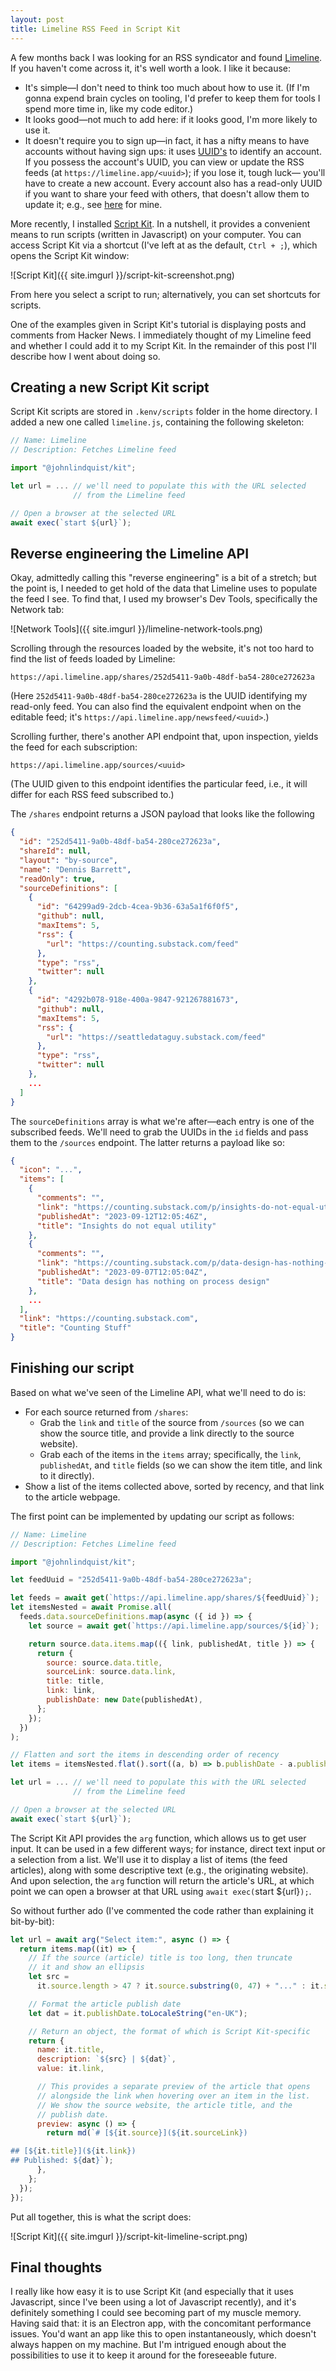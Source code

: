 ```yaml
---
layout: post
title: Limeline RSS Feed in Script Kit
---
```


A few months back I was looking for an RSS syndicator and found [Limeline](https://limelina.app). If you haven't
come across it, it's well worth a look. I like it because:

- It's simple—I don't need to think too much about how to use it. (If I'm gonna expend brain cycles on tooling, I'd
  prefer to keep them for tools I spend more time in, like my code editor.)
- It looks good—not much to add here: if it looks good, I'm more likely to use it.
- It doesn't require you to sign up—in fact, it has a nifty means to have accounts without having sign ups: it uses
  [UUID's](https://en.wikipedia.org/wiki/Universally_unique_identifier) to identify an account. If you possess the
  account's UUID, you can view or update the RSS feeds (at `https://limeline.app/<uuid>`); if you lose it, tough luck—
  you'll have to create a new account. Every account also has a read-only UUID if you want to share your feed with
  others, that doesn't allow them to update it; e.g., see
  [here](https://limeline.app/share/252d5411-9a0b-48df-ba54-280ce272623a) for mine.

More recently, I installed [Script Kit](https://www.scriptkit.com/). In a nutshell, it provides a convenient means to
run scripts (written in Javascript) on your computer. You can access Script Kit via a shortcut (I've left at as the
default, `Ctrl + ;`), which opens the Script Kit window:

![Script Kit]({{ site.imgurl }}/script-kit-screenshot.png)

From here you select a script to run; alternatively, you can set shortcuts for scripts.

One of the examples given in Script Kit's tutorial is displaying posts and comments from Hacker News. I immediately
thought of my Limeline feed and whether I could add it to my Script Kit. In the remainder of this post I'll describe
how I went about doing so.

## Creating a new Script Kit script

Script Kit scripts are stored in `.kenv/scripts` folder in the home directory. I added a new one called `limeline.js`,
containing the following skeleton:

```javascript
// Name: Limeline
// Description: Fetches Limeline feed

import "@johnlindquist/kit";

let url = ... // we'll need to populate this with the URL selected
              // from the Limeline feed

// Open a browser at the selected URL
await exec(`start ${url}`);
```

## Reverse engineering the Limeline API

Okay, admittedly calling this "reverse engineering" is a bit of a stretch; but the point is, I needed to get hold of
the data that Limeline uses to populate the feed I see. To find that, I used my browser's Dev Tools, specifically the
Network tab:

![Network Tools]({{ site.imgurl }}/limeline-network-tools.png)

Scrolling through the resources loaded by the website, it's not too hard to find the list of feeds loaded by Limeline:

```
https://api.limeline.app/shares/252d5411-9a0b-48df-ba54-280ce272623a
```

(Here `252d5411-9a0b-48df-ba54-280ce272623a` is the UUID identifying my read-only feed. You can also find the
equivalent endpoint when on the editable feed; it's `https://api.limeline.app/newsfeed/<uuid>`.)

Scrolling further, there's another API endpoint that, upon inspection, yields the feed for each subscription:

```
https://api.limeline.app/sources/<uuid>
```

(The UUID given to this endpoint identifies the particular feed, i.e., it will differ for each RSS feed subscribed to.)

The `/shares` endpoint returns a JSON payload that looks like the following

```json
{
  "id": "252d5411-9a0b-48df-ba54-280ce272623a",
  "shareId": null,
  "layout": "by-source",
  "name": "Dennis Barrett",
  "readOnly": true,
  "sourceDefinitions": [
    {
      "id": "64299ad9-2dcb-4cea-9b36-63a5a1f6f0f5",
      "github": null,
      "maxItems": 5,
      "rss": {
        "url": "https://counting.substack.com/feed"
      },
      "type": "rss",
      "twitter": null
    },
    {
      "id": "4292b078-918e-400a-9847-921267881673",
      "github": null,
      "maxItems": 5,
      "rss": {
        "url": "https://seattledataguy.substack.com/feed"
      },
      "type": "rss",
      "twitter": null
    },
    ...
  ]
}
```

The `sourceDefinitions` array is what we're after—each entry is one of the subscribed feeds. We'll need to grab the
UUIDs in the `id` fields and pass them to the `/sources` endpoint. The latter returns a payload like so:

```json
{
  "icon": "...",
  "items": [
    {
      "comments": "",
      "link": "https://counting.substack.com/p/insights-do-not-equal-utility",
      "publishedAt": "2023-09-12T12:05:46Z",
      "title": "Insights do not equal utility"
    },
    {
      "comments": "",
      "link": "https://counting.substack.com/p/data-design-has-nothing-on-process",
      "publishedAt": "2023-09-07T12:05:04Z",
      "title": "Data design has nothing on process design"
    },
    ...
  ],
  "link": "https://counting.substack.com",
  "title": "Counting Stuff"
}
```

## Finishing our script

Based on what we've seen of the Limeline API, what we'll need to do is:

- For each source returned from `/shares`:
  - Grab the `link` and `title` of the source from `/sources` (so we can show the source title, and provide a link
    directly to the source website).
  - Grab each of the items in the `items` array; specifically, the `link`, `publishedAt`, and `title` fields (so we can
    show the item title, and link to it directly).
- Show a list of the items collected above, sorted by recency, and that link to the article webpage.

The first point can be implemented by updating our script as follows:

```javascript
// Name: Limeline
// Description: Fetches Limeline feed

import "@johnlindquist/kit";

let feedUuid = "252d5411-9a0b-48df-ba54-280ce272623a";

let feeds = await get(`https://api.limeline.app/shares/${feedUuid}`);
let itemsNested = await Promise.all(
  feeds.data.sourceDefinitions.map(async ({ id }) => {
    let source = await get(`https://api.limeline.app/sources/${id}`);

    return source.data.items.map(({ link, publishedAt, title }) => {
      return {
        source: source.data.title,
        sourceLink: source.data.link,
        title: title,
        link: link,
        publishDate: new Date(publishedAt),
      };
    });
  })
);

// Flatten and sort the items in descending order of recency
let items = itemsNested.flat().sort((a, b) => b.publishDate - a.publishDate);

let url = ... // we'll need to populate this with the URL selected
              // from the Limeline feed

// Open a browser at the selected URL
await exec(`start ${url}`);
```

The Script Kit API provides the `arg` function, which allows us to get user input. It can be used in a few different
ways; for instance, direct text input or a selection from a list. We'll use it to display a list of items (the feed
articles), along with some descriptive text (e.g., the originating website). And upon selection, the `arg` function
will return the article's URL, at which point we can open a browser at that URL using `await exec(`start ${url}`);`.

So without further ado (I've commented the code rather than explaining it bit-by-bit):

```javascript
let url = await arg("Select item:", async () => {
  return items.map((it) => {
    // If the source (article) title is too long, then truncate
    // it and show an ellipsis
    let src =
      it.source.length > 47 ? it.source.substring(0, 47) + "..." : it.source;

    // Format the article publish date
    let dat = it.publishDate.toLocaleString("en-UK");

    // Return an object, the format of which is Script Kit-specific
    return {
      name: it.title,
      description: `${src} | ${dat}`,
      value: it.link,

      // This provides a separate preview of the article that opens
      // alongside the link when hovering over an item in the list.
      // We show the source website, the article title, and the
      // publish date.
      preview: async () => {
        return md(`# [${it.source}](${it.sourceLink})

## [${it.title}](${it.link})
## Published: ${dat}`);
      },
    };
  });
});
```

Put all together, this is what the script does:

![Script Kit]({{ site.imgurl }}/script-kit-limeline-script.png)

## Final thoughts

I really like how easy it is to use Script Kit (and especially that it uses Javascript, since I've been using a lot of
Javascript recently), and it's definitely something I could see becoming part of my muscle memory. Having said that: it
is an Electron app, with the concomitant performance issues. You'd want an app like this to open instantaneously, which
doesn't always happen on my machine. But I'm intrigued enough about the possibilities to use it to keep it around for
the foreseeable future.

